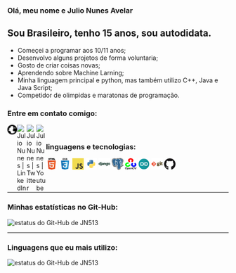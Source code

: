 ### Olá, meu nome e Julio Nunes Avelar

## Sou Brasileiro, tenho 15 anos, sou autodidata.
 - Começei a programar aos 10/11 anos;
 - Desenvolvo alguns projetos de forma voluntaria;
 - Gosto de criar coisas novas;
 - Aprendendo sobre Machine Larning;
 - Minha linguagem principal e python, mas também utilizo C++, Java e Java Script;
 - Competidor de olimpidas e maratonas de programação.


### Entre em contato comigo:

[<img align="left" alt="Julio Nunes | Web-site" width="22px" src="https://raw.githubusercontent.com/iconic/open-iconic/master/svg/globe.svg" />][website]
[<img align="left" alt="Julio Nunes | LinkedIn" width="22px" src="https://cdn.jsdelivr.net/npm/simple-icons@v3/icons/linkedin.svg" />][linkedin]
[<img align="left" alt="Julio Nunes | Twitter" width="22px" src="https://cdn.jsdelivr.net/npm/simple-icons@v3/icons/twitter.svg" />][twitter]
[<img align="left" alt="Julio Nunes | Youtube" width="22px" src="https://cdn.jsdelivr.net/npm/simple-icons@v3/icons/youtube.svg" />][canal]
<br/>


### linguagens e tecnologias:

<div>
<img aling="left" alt="HTML5" width="26px" src="https://raw.githubusercontent.com/github/explore/80688e429a7d4ef2fca1e82350fe8e3517d3494d/topics/html/html.png" />
<img aling="left" alt="CSS" width="26px" src="https://raw.githubusercontent.com/github/explore/80688e429a7d4ef2fca1e82350fe8e3517d3494d/topics/css/css.png" />
<img aling="left" alt="JavaScript" width="26px" src="https://raw.githubusercontent.com/github/explore/80688e429a7d4ef2fca1e82350fe8e3517d3494d/topics/javascript/javascript.png" />
<img aling="left" alt="Python" width="26px" src="https://raw.githubusercontent.com/github/explore/80688e429a7d4ef2fca1e82350fe8e3517d3494d/topics/python/python.png" />
<img aling="left" alt="Django" width="26px" src="https://raw.githubusercontent.com/github/explore/80688e429a7d4ef2fca1e82350fe8e3517d3494d/topics/django/django.png" />
<img aling="left" alt="PostgreSQL" width="26px" src="https://raw.githubusercontent.com/github/explore/80688e429a7d4ef2fca1e82350fe8e3517d3494d/topics/postgresql/postgresql.png" />
<img aling="left" alt="OpenCV" width="26px" src="https://raw.githubusercontent.com/github/explore/80688e429a7d4ef2fca1e82350fe8e3517d3494d/topics/opencv/opencv.png"/>
<img aling="left" alt="Arduino" width="26px" src="https://raw.githubusercontent.com/github/explore/80688e429a7d4ef2fca1e82350fe8e3517d3494d/topics/arduino/arduino.png" />
<img aling="left" alt="Git" width="26px" src="https://raw.githubusercontent.com/github/explore/80688e429a7d4ef2fca1e82350fe8e3517d3494d/topics/git/git.png" />
<img aling="left" alt="Github" width="26px" src="https://raw.githubusercontent.com/github/explore/78df643247d429f6cc873026c0622819ad797942/topics/github/github.png" />
<div/>
<br/>
<br/>
 
---

### Minhas estatísticas no Git-Hub:

<img aling="left" alt="estatus do Git-Hub de JN513" src="https://github-readme-stats.vercel.app/api?username=JN513&show_icons=true&hide_border=true&count_private=true"/>

---

### Linguagens que eu mais utilizo:

<img aling="left" alt="estatus do Git-Hub de JN513" src="https://github-readme-stats.vercel.app/api/top-langs/?username=JN513&&langs_count=8&count_private=true&layout=compact&hide=Jupyter%20Notebook"/>


[website]: https://jn513.github.io/
[linkedin]: https://www.linkedin.com/in/julio-nunes-avelar-98ab8a199/
[canal]: https://www.youtube.com/channel/UCvpb55VDGaTDD70Krx_YvUg?view_as=subscriber
[twitter]: https://twitter.com/JulioNunesAvel4

<!--
#### Certificados:
<details> <summary>View</summary>
 -->
 <!--
 Curso de Django-Rest framework: [![check-certficate-badge](https://img.shields.io/badge/check-certificate-blue)](https://cursos.alura.com.br/user/12201000095-muz-ifsuldeminas-edu-br/course/api-django-3-rest-framework/formalCertificate)
 -->
 <!--
 Curso de Iot: [![check-certficate-badge](https://img.shields.io/badge/check-certificate-blue)](https://cursos.alura.com.br/user/12201000095-muz-ifsuldeminas-edu-br/course/iot-assistente-pessoal-python/formalCertificate)
 -->
 <!--
 Curso de Python para data-cience: [![check-certficate-badge](https://img.shields.io/badge/check-certificate-blue)](https://cursos.alura.com.br/user/12201000095-muz-ifsuldeminas-edu-br/course/python-tipos-listas-numpy/formalCertificate)
 -->
 <!--
 Curso de python para data-cience introdutorio: [![check-certficate-badge](https://img.shields.io/badge/check-certificate-blue)](https://cursos.alura.com.br/user/12201000095-muz-ifsuldeminas-edu-br/course/python-intro/formalCertificate)
 </details>
-->
